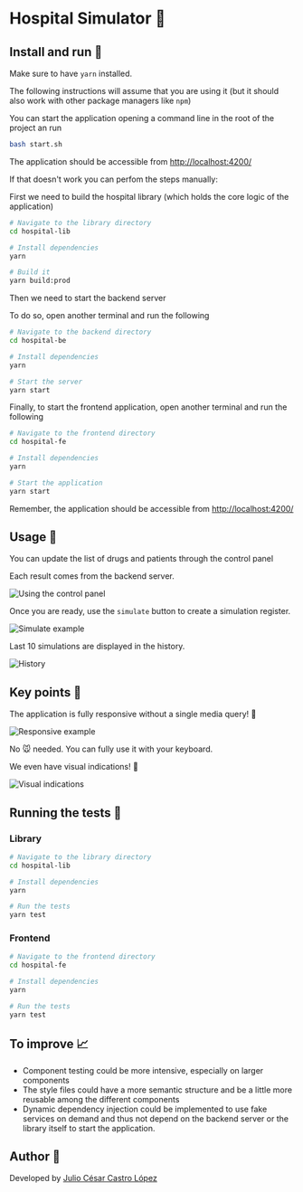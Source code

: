 # Hospital Simulator 🏥

## Install and run 💾

Make sure to have `yarn` installed.

The following instructions will assume that you are using it (but it should also work with other package managers like `npm`)

You can start the application opening a command line in the root of the project an run

```bash
bash start.sh
```

The application should be accessible from [http://localhost:4200/](http://localhost:4200/)

If that doesn't work you can perfom the steps manually:

First we need to build the hospital library (which holds the core logic of the application)

```bash
# Navigate to the library directory
cd hospital-lib

# Install dependencies
yarn

# Build it
yarn build:prod
```

Then we need to start the backend server

To do so, open another terminal and run the following

```bash
# Navigate to the backend directory
cd hospital-be

# Install dependencies
yarn

# Start the server
yarn start
```

Finally, to start the frontend application, open another terminal and run the following

```bash
# Navigate to the frontend directory
cd hospital-fe

# Install dependencies
yarn

# Start the application
yarn start
```

Remember, the application should be accessible from [http://localhost:4200/](http://localhost:4200/)

## Usage 🔬

You can update the list of drugs and patients through the control panel

Each result comes from the backend server.

![Using the control panel](https://media.giphy.com/media/EqesNumoiz0O4wnxrk/giphy.gif)

Once you are ready, use the `simulate` button to create a simulation register.

![Simulate example](https://media.giphy.com/media/oODOMYQcdDdPXEyelN/giphy.gif)

Last 10 simulations are displayed in the history.

![History](https://media.giphy.com/media/AnCLpL7PCWVfHrY6R9/giphy.gif)

## Key points 🧐

The application is fully responsive without a single media query! 🎉

![Responsive example](https://media.giphy.com/media/0N8iqaHu18o6DQl3Vw/giphy.gif)

No 🐭 needed. You can fully use it with your keyboard.

We even have visual indications! 👀

![Visual indications](https://media.giphy.com/media/DW7wcE77bfxU6XCcZ2/giphy.gif)

## Running the tests 🧪

### Library

```bash
# Navigate to the library directory
cd hospital-lib

# Install dependencies
yarn

# Run the tests
yarn test
```

### Frontend

```bash
# Navigate to the frontend directory
cd hospital-fe

# Install dependencies
yarn

# Run the tests
yarn test
```

## To improve 📈

- Component testing could be more intensive, especially on larger components
- The style files could have a more semantic structure and be a little more reusable among the different components
- Dynamic dependency injection could be implemented to use fake services on demand and thus not depend on the backend server or the library itself to start the application.

## Author 🦸

Developed by [Julio César Castro López](https://linkedin.com/in/julio-cesar-castro-lopez-b759491b0)
